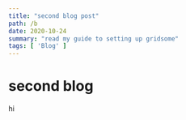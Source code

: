 ```yaml
---
title: "second blog post"
path: /b
date: 2020-10-24
summary: "read my guide to setting up gridsome"
tags: [ 'Blog' ]
---
```


# second blog

hi
